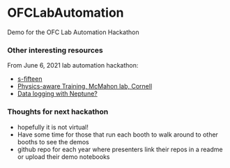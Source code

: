 # OFCLabAutomation
Demo for the OFC Lab Automation Hackathon

### Other interesting resources

From June 6, 2021 lab automation hackathon:

- [s-fifteen](https://github.com/s-fifteen-instruments/pyS15)
- [Physics-aware Training, McMahon lab, Cornell](https://github.com/mcmahon-lab/Physics-Aware-Training)
- [Data logging with Neptune?](https://neptune.ai/)

### Thoughts for next hackathon

- hopefully it is not virtual!
- Have some time for those that run each booth to walk around to other booths to see the demos
- github repo for each year where presenters link their repos in a readme or upload their demo notebooks
